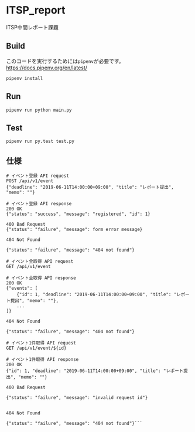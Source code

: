 # ITSP_report
ITSP中間レポート課題

## Build

このコードを実行するためには`pipenv`が必要です。
https://docs.pipenv.org/en/latest/


```
pipenv install
```

## Run

```
pipenv run python main.py
```

## Test

```
pipenv run py.test test.py
```

## 仕様

```
# イベント登録 API request
POST /api/v1/event
{"deadline": "2019-06-11T14:00:00+09:00", "title": "レポート提出", "memo": ""}

# イベント登録 API response
200 OK
{"status": "success", "message": "registered", "id": 1}

400 Bad Request
{"status": "failure", "message": form error message}

404 Not Found

{"status": "failure", "message": "404 not found"}
```

```
# イベント全取得 API request
GET /api/v1/event

# イベント全取得 API response
200 OK
{"events": [
    {"id": 1, "deadline": "2019-06-11T14:00:00+09:00", "title": "レポート提出", "memo": ""},
    ...
]}

404 Not Found

{"status": "failure", "message": "404 not found"}
```

```
# イベント1件取得 API request
GET /api/v1/event/${id}

# イベント1件取得 API response
200 OK
{"id": 1, "deadline": "2019-06-11T14:00:00+09:00", "title": "レポート提出", "memo": ""}

400 Bad Request

{"status": "failure", "message": "invalid request id"}


404 Not Found

{"status": "failure", "message": "404 not found"}```
